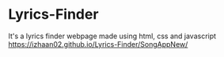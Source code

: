 # Lyrics-Finder
It's a lyrics finder webpage made using html, css and javascript<br>
https://izhaan02.github.io/Lyrics-Finder/SongAppNew/
